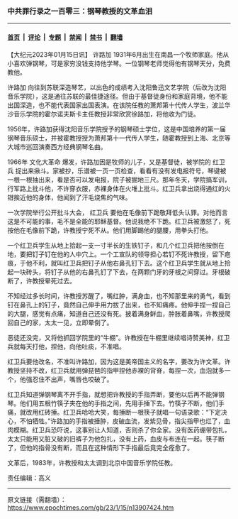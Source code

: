 ### 中共罪行录之一百零三：钢琴教授的文革血泪

---

#### [首页](../../../..?n13907424) &nbsp;|&nbsp; [评论](../../../../../epoch-comment?n13907424) &nbsp;|&nbsp; [专题](../../../../../epoch-special?n13907424) &nbsp;|&nbsp; [禁闻](../../../../../epoch-news?n13907424) &nbsp;|&nbsp; [禁书](../../../../../books?n13907424) &nbsp;|&nbsp; [翻墙](https://github.com/gfw-breaker/nogfw/blob/master/README.md?n13907424)


<div class="post_content" id="artbody" itemprop="articleBody">
 <!-- article content begin -->
 <p>
  【大纪元2023年01月15日讯】
  <ok href="https://www.epochtimes.com/gb/tag/%E8%AE%B8%E8%B7%AF%E5%8A%A0.html">
   许路加
  </ok>
  1931年6月出生在南昌一个牧师家庭。他从小喜欢弹钢琴，可是家穷没钱支持他学琴。一位钢琴老师觉得他有钢琴天分，免费教他。
 </p>
 <p>
  <ok href="https://www.epochtimes.com/gb/tag/%E8%AE%B8%E8%B7%AF%E5%8A%A0.html">
   许路加
  </ok>
  向往到苏联深造琴艺，以出色的成绩考入沈阳鲁迅文艺学院（后改为沈阳音乐学院），这是通往苏联的最佳捷途径。但由于基督徒身份和家庭背境，他不能出国深造，也不能代表国家出国表演。在该院任教的萧邦第十代传人学生，波兰华沙音乐学院的霍尔诺夫斯卡主任教授非常欣赏徐路加，将他收为门徒。
 </p>
 <p>
  1956年，许路加获得沈阳音乐学院授予的钢琴硕士学位，这是中国培养的第一届钢琴音乐硕士，并被霍教授授为萧邦第十一代传人学生，随霍教授到上海、北京等大城市巡回演奏西方经典钢琴名曲。
 </p>
 <p>
  1966年
  <ok href="https://www.epochtimes.com/gb/tag/%E6%96%87%E5%8C%96%E5%A4%A7%E9%9D%A9%E5%91%BD.html">
   文化大革命
  </ok>
  爆发，许路加因是牧师的儿子，又是基督徒，被学院的
  <ok href="https://www.epochtimes.com/gb/tag/%E7%BA%A2%E5%8D%AB%E5%85%B5.html">
   红卫兵
  </ok>
  捉出来揪斗。家被抄，乐谱被一页一页检查，看看有没有发电报符号，琴键被一根一根抽出来，看是否可以发电报，院子被掘地三尺。那年冬天，学院搞军训，行军路上批斗他，不许穿衣服，赤裸身体在火堆上批斗。红卫兵拿出烧得通红的火钳挨近他的身体，他闻到了汗毛烧焦的气味。
 </p>
 <p>
  一次学院举行公开批斗大会，
  <ok href="https://www.epochtimes.com/gb/tag/%E7%BA%A2%E5%8D%AB%E5%85%B5.html">
   红卫兵
  </ok>
  要他在毛像前下跪敬拜低头认罪。对他而言这是不可能的事，毛不是全能的耶稣基督。他说我绝不下跪。红卫兵被激怒了，死按他在毛像前下跪，许教授宁死不从。他们用脚踢他的腿腰，用拳头打他。
 </p>
 <p>
  一个红卫兵学生从地上拾起一支一寸半长的生铁钉子，和几个红卫兵把他按倒在地，要把钉子钉在他的人中穴上。一个工宣队的领导担心若钉不死许教授，留下疤痕，于他不利，就叫红卫兵把钉子从他右鼻孔钉下去。这个红卫兵学生就从地上拾起一块砖头，将钉子从他的右鼻孔钉了下去，在两颗门牙的牙根之间穿过。牙根破断了，许教授晕死过去。
 </p>
 <p>
  不知经过多长时间，许教授苏醒了，嘴红肿，满身血，也不知那里来的勇气，看到钉在鼻孔上的钉子，竟然自己伸手用力拔了出来，也不知痛疼。他伸手捏一捏自己的大腿，感觉有点痛，知道自己还没有死。披着满身鲜血，肿胀着鼻嘴，许教授爬回自己的家，太太一见，立即晕倒了。
 </p>
 <p>
  恶徒还没完，又将他抓回学院里的“牛棚”。许教授在牛棚里继续唱诗赞美神，红卫兵就每天打他，捏他，向他吐痰，不准唱。
 </p>
 <p>
  红卫兵要他改名，不准叫许路加，因为这是美帝国主义的名字，要改为许文革。许教授坚持不改，红卫兵就用弹琵琶的指甲捏他赤裸的背脊，每捏一次，血泡就多一个，他强忍住不出声，嘴唇也咬破了。
 </p>
 <p>
  红卫兵知道弹钢琴离不开手指，就想把许教授的手指弄断，要他以后再不能弹钢琴。他们用五根竹筷子夹在他的手指之间，先用手捶下去。竹筷子不断，他们手痛，就改用红砖捶。红卫兵哈哈大笑，每捶断一根筷子就唱一句语录歌：“下定决心，不怕牺牲。”许路加的手指被捶肿，皮破血流，发紫见骨，指尖指甲也烂了，血肉模糊。红卫兵恐吓说，这事别让人知道，否则杀了你全家。没有医药绷带包扎，太太只能用又脏又破的旧裤子为他包扎，没有上药，血皮与布连在一起。筷子断了，但他的指骨没有断，而且在这种情形下手指最后竟完全痊愈了。
 </p>
 <p>
  文革后，1983年，许教授和太太调到北京中国音乐学院任教。
 </p>
 <p>
  责任编辑：高义
 </p>
 <!-- article content end -->
 <div id="below_article_ad">
 </div>
</div>


---

原文链接（需翻墙）：https://www.epochtimes.com/gb/23/1/15/n13907424.htm